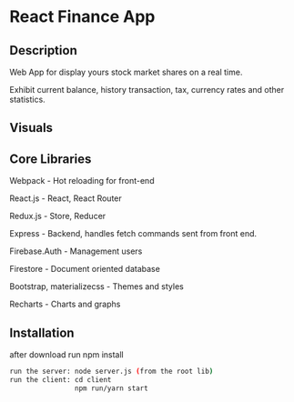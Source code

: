 # React Finance App

## Description

Web App for display yours stock market shares on a real time.

Exhibit current balance, history transaction, tax, currency rates and other statistics.

## Visuals



## Core Libraries


Webpack - Hot reloading for front-end

React.js - React, React Router

Redux.js - Store, Reducer

Express - Backend, handles fetch commands sent from front end.

Firebase.Auth - Management users

Firestore - Document oriented database

Bootstrap, materializecss - Themes and styles

Recharts - Charts and graphs

## Installation

after download run npm install

```bash
run the server: node server.js (from the root lib)
run the client: cd client
                npm run/yarn start
```